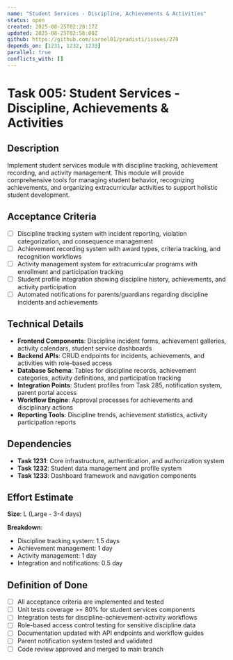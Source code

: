 ```yaml
---
name: "Student Services - Discipline, Achievements & Activities"
status: open
created: 2025-08-25T02:28:17Z
updated: 2025-08-25T02:58:00Z
github: https://github.com/saroel01/pradisti/issues/279
depends_on: [1231, 1232, 1233]
parallel: true
conflicts_with: []
---
```


# Task 005: Student Services - Discipline, Achievements & Activities

## Description

Implement student services module with discipline tracking, achievement recording, and activity management. This module will provide comprehensive tools for managing student behavior, recognizing achievements, and organizing extracurricular activities to support holistic student development.

## Acceptance Criteria

- [ ] Discipline tracking system with incident reporting, violation categorization, and consequence management
- [ ] Achievement recording system with award types, criteria tracking, and recognition workflows
- [ ] Activity management system for extracurricular programs with enrollment and participation tracking
- [ ] Student profile integration showing discipline history, achievements, and activity participation
- [ ] Automated notifications for parents/guardians regarding discipline incidents and achievements

## Technical Details

- **Frontend Components**: Discipline incident forms, achievement galleries, activity calendars, student service dashboards
- **Backend APIs**: CRUD endpoints for incidents, achievements, and activities with role-based access
- **Database Schema**: Tables for discipline records, achievement categories, activity definitions, and participation tracking
- **Integration Points**: Student profiles from Task 285, notification system, parent portal access
- **Workflow Engine**: Approval processes for achievements and disciplinary actions
- **Reporting Tools**: Discipline trends, achievement statistics, activity participation reports

## Dependencies

- **Task 1231**: Core infrastructure, authentication, and authorization system
- **Task 1232**: Student data management and profile system
- **Task 1233**: Dashboard framework and navigation components

## Effort Estimate

**Size**: L (Large - 3-4 days)

**Breakdown**:
- Discipline tracking system: 1.5 days
- Achievement management: 1 day
- Activity management: 1 day
- Integration and notifications: 0.5 day

## Definition of Done

- [ ] All acceptance criteria are implemented and tested
- [ ] Unit tests coverage >= 80% for student services components
- [ ] Integration tests for discipline-achievement-activity workflows
- [ ] Role-based access control testing for sensitive discipline data
- [ ] Documentation updated with API endpoints and workflow guides
- [ ] Parent notification system tested and validated
- [ ] Code review approved and merged to main branch

